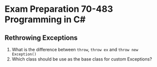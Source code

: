 # Exam Preparation 70-483 Programming in C#

## Rethrowing Exceptions

1. What is the difference between `throw`, `throw ex` and `throw new Exception()`
1. Which class should be use as the base class for custom Exceptions?